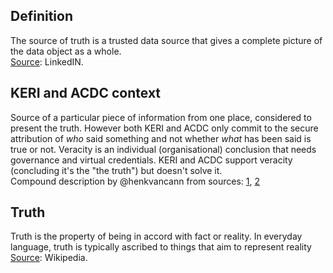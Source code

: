 ## Definition
The source of truth is a trusted data source that gives a complete picture of the data object as a whole.  
[Source](https://www.linkedin.com/pulse/difference-between-system-record-source-truth-santosh-kudva/): LinkedIN.

## KERI and ACDC context
Source of a particular piece of information from one place, considered to present the truth. However both KERI and ACDC only commit to the secure attribution of _who_ said something and not whether _what_ has been said is true or not. Veracity is an individual (organisational) conclusion that needs governance and virtual credentials. KERI and ACDC support veracity (concluding it's the "the truth") but doesn't solve it.  
Compound description by @henkvancann from sources: [1](https://en.wikipedia.org/wiki/Single_version_of_the_truth), [2](https://github.com/SmithSamuelM/Papers/blob/master/whitepapers/ACDC_Spec.md)

## Truth
Truth is the property of being in accord with fact or reality. In everyday language, truth is typically ascribed to things that aim to represent reality  
[Source](https://en.wikipedia.org/wiki/Truth): Wikipedia.


